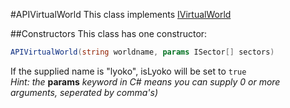 #APIVirtualWorld
This class implements [IVirtualWorld](./Interfaces/IVirtualWorld.md)<br>

##Constructors
This class has one constructor:
```csharp
APIVirtualWorld(string worldname, params ISector[] sectors)
```
If the supplied name is "lyoko", isLyoko will be set to ``true``<br>
*Hint: the* **params** *keyword in C# means you can supply 0 or more arguments, seperated by comma's)*
